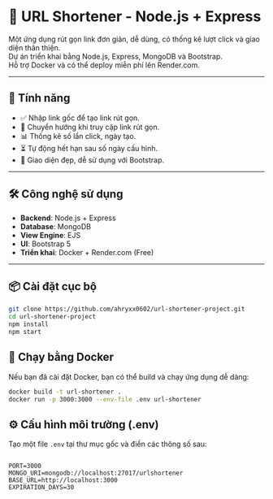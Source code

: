 # 🔗 URL Shortener - Node.js + Express

Một ứng dụng rút gọn link đơn giản, dễ dùng, có thống kê lượt click và giao diện thân thiện.  
Dự án triển khai bằng Node.js, Express, MongoDB và Bootstrap.  
Hỗ trợ Docker và có thể deploy miễn phí lên Render.com.

---

## 🚀 Tính năng

- ✅ Nhập link gốc để tạo link rút gọn.
- 🔁 Chuyển hướng khi truy cập link rút gọn.
- 📊 Thống kê số lần click, ngày tạo.
- ⏳ Tự động hết hạn sau số ngày cấu hình.
- 🎨 Giao diện đẹp, dễ sử dụng với Bootstrap.

---

## 🛠️ Công nghệ sử dụng

- **Backend**: Node.js + Express
- **Database**: MongoDB
- **View Engine**: EJS
- **UI**: Bootstrap 5
- **Triển khai**: Docker + Render.com (Free)

---

## 📦 Cài đặt cục bộ

```bash
git clone https://github.com/ahryxx0602/url-shortener-project.git
cd url-shortener-project
npm install
npm start
```

## 🐳 Chạy bằng Docker

Nếu bạn đã cài đặt Docker, bạn có thể build và chạy ứng dụng dễ dàng:

```bash
docker build -t url-shortener .
docker run -p 3000:3000 --env-file .env url-shortener
```

## ⚙️ Cấu hình môi trường (.env)

Tạo một file `.env` tại thư mục gốc và điền các thông số sau:

```

PORT=3000
MONGO_URI=mongodb://localhost:27017/urlshortener
BASE_URL=http://localhost:3000
EXPIRATION_DAYS=30
```
